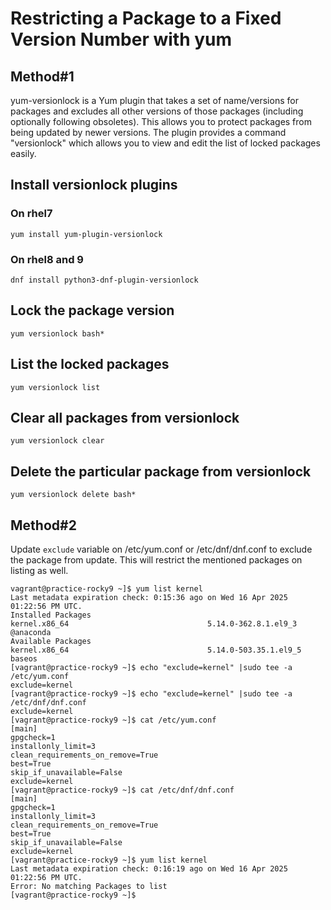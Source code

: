 # Restricting a Package to a Fixed Version Number with yum

## Method#1
yum-versionlock is a Yum plugin that takes a set of name/versions for packages and excludes all other versions of those packages (including optionally following obsoletes). This allows you to protect packages from being updated by newer versions. The plugin provides a command "versionlock" which allows you to view and edit the list of locked packages easily.

## Install versionlock plugins
### On rhel7
```shell
yum install yum-plugin-versionlock
```

### On rhel8 and 9
```shell
dnf install python3-dnf-plugin-versionlock
```

## Lock the package version
```shell
yum versionlock bash*
```

## List the locked packages
```shell
yum versionlock list
```

## Clear all packages from versionlock
```shell
yum versionlock clear
```

## Delete the particular package from versionlock
```shell
yum versionlock delete bash*
```


## Method#2
Update `exclude` variable on /etc/yum.conf or /etc/dnf/dnf.conf to exclude the package from update. This will restrict the mentioned packages on listing as well.

```shell
vagrant@practice-rocky9 ~]$ yum list kernel
Last metadata expiration check: 0:15:36 ago on Wed 16 Apr 2025 01:22:56 PM UTC.
Installed Packages
kernel.x86_64                               5.14.0-362.8.1.el9_3                                @anaconda
Available Packages
kernel.x86_64                               5.14.0-503.35.1.el9_5                               baseos   
[vagrant@practice-rocky9 ~]$ echo "exclude=kernel" |sudo tee -a /etc/yum.conf
exclude=kernel
[vagrant@practice-rocky9 ~]$ echo "exclude=kernel" |sudo tee -a /etc/dnf/dnf.conf
exclude=kernel
[vagrant@practice-rocky9 ~]$ cat /etc/yum.conf
[main]
gpgcheck=1
installonly_limit=3
clean_requirements_on_remove=True
best=True
skip_if_unavailable=False
exclude=kernel
[vagrant@practice-rocky9 ~]$ cat /etc/dnf/dnf.conf
[main]
gpgcheck=1
installonly_limit=3
clean_requirements_on_remove=True
best=True
skip_if_unavailable=False
exclude=kernel
[vagrant@practice-rocky9 ~]$ yum list kernel
Last metadata expiration check: 0:16:19 ago on Wed 16 Apr 2025 01:22:56 PM UTC.
Error: No matching Packages to list
[vagrant@practice-rocky9 ~]$ 
```